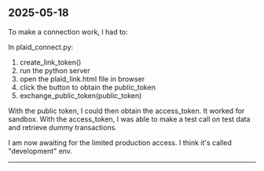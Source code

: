 ## 2025-05-18
To make a connection work, I had to:

In plaid_connect.py:
1. create_link_token()
2. run the python server
3. open the plaid_link.html file in browser
4. click the button to obtain the public_token
5. exchange_public_token(public_token)

With the public token, I could then obtain the access_token. It worked for sandbox.
With the access_token, I was able to make a test call on test data and retrieve dummy transactions.

I am now awaiting for the limited production access. I think it's called "development" env.

---